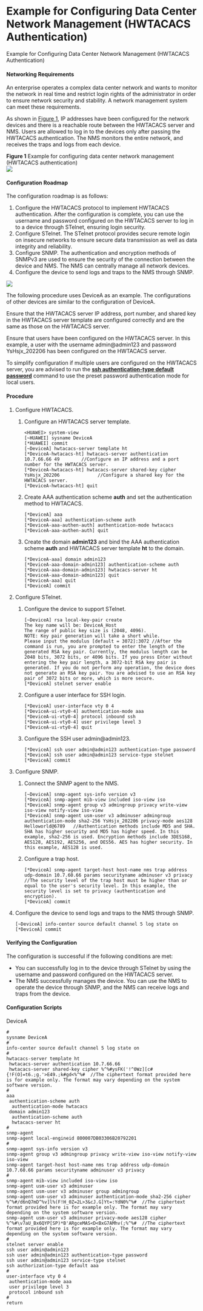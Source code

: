 Example for Configuring Data Center Network Management (HWTACACS Authentication)
================================================================================

Example for Configuring Data Center Network Management (HWTACACS Authentication)

#### Networking Requirements

An enterprise operates a complex data center network and wants to monitor the network in real time and restrict login rights of the administrator in order to ensure network security and stability. A network management system can meet these requirements.

As shown in [Figure 1](#EN-US_TASK_0000001513150370__fig_dc_dc_cfgcase_netmgt_0004), IP addresses have been configured for the network devices and there is a reachable route between the HWTACACS server and NMS. Users are allowed to log in to the devices only after passing the HWTACACS authentication. The NMS monitors the entire network, and receives the traps and logs from each device.

**Figure 1** Example for configuring data center network management (HWTACACS authentication)  
![](figure/en-us_image_0000001589290577.png)

#### Configuration Roadmap

The configuration roadmap is as follows:

1. Configure the HWTACACS protocol to implement HWTACACS authentication. After the configuration is complete, you can use the username and password configured on the HWTACACS server to log in to a device through STelnet, ensuring login security.
2. Configure STelnet. The STelnet protocol provides secure remote login on insecure networks to ensure secure data transmission as well as data integrity and reliability.
3. Configure SNMP. The authentication and encryption methods of SNMPv3 are used to ensure the security of the connection between the device and NMS. The NMS can centrally manage all network devices.
4. Configure the device to send logs and traps to the NMS through SNMP.

![](public_sys-resources/note_3.0-en-us.png) 

The following procedure uses DeviceA as an example. The configurations of other devices are similar to the configuration of DeviceA.

Ensure that the HWTACACS server IP address, port number, and shared key in the HWTACACS server template are configured correctly and are the same as those on the HWTACACS server.

Ensure that users have been configured on the HWTACACS server. In this example, a user with the username admin@admin123 and password YsHsjx\_202206 has been configured on the HWTACACS server.

To simplify configuration if multiple users are configured on the HWTACACS server, you are advised to run the [**ssh authentication-type default password**](cmdqueryname=ssh+authentication-type+default+password) command to use the preset password authentication mode for local users.



#### Procedure

1. Configure HWTACACS.
   1. Configure an HWTACACS server template.
      
      
      ```
      <HUAWEI> system-view
      [~HUAWEI] sysname DeviceA
      [*HUAWEI] commit
      [~DeviceA] hwtacacs-server template ht
      [*DeviceA-hwtacacs-ht] hwtacacs-server authentication 10.7.66.66 49        //Configure an IP address and a port number for the HWTACACS server.
      [*DeviceA-hwtacacs-ht] hwtacacs-server shared-key cipher YsHsjx_202206              //Configure a shared key for the HWTACACS server.
      [*DeviceA-hwtacacs-ht] quit
      ```
   2. Create AAA authentication scheme **auth** and set the authentication method to HWTACACS.
      
      
      ```
      [*DeviceA] aaa
      [*DeviceA-aaa] authentication-scheme auth
      [*DeviceA-aaa-authen-auth] authentication-mode hwtacacs
      [*DeviceA-aaa-authen-auth] quit
      ```
   3. Create the domain **admin123** and bind the AAA authentication scheme **auth** and HWTACACS server template **ht** to the domain.
      
      
      ```
      [*DeviceA-aaa] domain admin123
      [*DeviceA-aaa-domain-admin123] authentication-scheme auth
      [*DeviceA-aaa-domain-admin123] hwtacacs-server ht
      [*DeviceA-aaa-domain-admin123] quit
      [*DeviceA-aaa] quit
      [*DeviceA] commit
      ```
2. Configure STelnet.
   1. Configure the device to support STelnet.
      
      
      ```
      [~DeviceA] rsa local-key-pair create
      The key name will be: DeviceA_Host                                
      The range of public key size is (2048, 4096).  
      NOTE: Key pair generation will take a short while.  
      Please input the modulus [default = 3072]:3072 //After the command is run, you are prompted to enter the length of the generated RSA key pair. Currently, the modulus length can be 2048 bits, 3072 bits, or 4096 bits. If you press Enter without entering the key pair length, a 3072-bit RSA key pair is generated. If you do not perform any operation, the device does not generate an RSA key pair. You are advised to use an RSA key pair of 3072 bits or more, which is more secure.
      [*DeviceA] stelnet server enable
      ```
   2. Configure a user interface for SSH login.
      
      
      ```
      [*DeviceA] user-interface vty 0 4
      [*DeviceA-ui-vty0-4] authentication-mode aaa
      [*DeviceA-ui-vty0-4] protocol inbound ssh
      [*DeviceA-ui-vty0-4] user privilege level 3
      [*DeviceA-ui-vty0-4] quit
      ```
   3. Configure the SSH user admin@admin123.
      
      
      ```
      [*DeviceA] ssh user admin@admin123 authentication-type password
      [*DeviceA] ssh user admin@admin123 service-type stelnet
      [*DeviceA] commit
      ```
3. Configure SNMP.
   1. Connect the SNMP agent to the NMS.
      
      
      ```
      [~DeviceA] snmp-agent sys-info version v3
      [*DeviceA] snmp-agent mib-view included iso-view iso
      [*DeviceA] snmp-agent group v3 admingroup privacy write-view iso-view notify-view iso-view
      [*DeviceA] snmp-agent usm-user v3 adminuser admingroup authentication-mode sha2-256 YsHsjx_202206 privacy-mode aes128 Helloworld@6789   //Authentication methods include MD5 and SHA. SHA has higher security and MD5 has higher speed. In this example, sha2-256 is used. Encryption methods include 3DES168, AES128, AES192, AES256, and DES56. AES has higher security. In this example, AES128 is used.
      ```
   2. Configure a trap host.
      
      
      ```
      [*DeviceA] snmp-agent target-host host-name nms trap address udp-domain 10.7.60.66 params securityname adminuser v3 privacy  //The security level of the trap host must be higher than or equal to the user's security level. In this example, the security level is set to privacy (authentication and encryption).
      [*DeviceA] commit
      ```
4. Configure the device to send logs and traps to the NMS through SNMP.
   
   
   ```
   [~DeviceA] info-center source default channel 5 log state on
   [*DeviceA] commit
   ```

#### Verifying the Configuration

The configuration is successful if the following conditions are met:

* You can successfully log in to the device through STelnet by using the username and password configured on the HWTACACS server.
* The NMS successfully manages the device. You can use the NMS to operate the device through SNMP, and the NMS can receive logs and traps from the device.

#### Configuration Scripts

DeviceA
```
#
sysname DeviceA
#
info-center source default channel 5 log state on
#
hwtacacs-server template ht
 hwtacacs-server authentication 10.7.66.66
 hwtacacs-server shared-key cipher %^%#ysFK('!^0Wz][c#{!F(O]=t6.;g.'>E49.;k#gd<%^%#  //The ciphertext format provided here is for example only. The format may vary depending on the system software version.
#
aaa
 authentication-scheme auth
  authentication-mode hwtacacs
 domain admin123
  authentication-scheme auth
  hwtacacs-server ht 
#
snmp-agent
snmp-agent local-engineid 800007DB03306B20792201
#
snmp-agent sys-info version v3
snmp-agent group v3 admingroup privacy write-view iso-view notify-view iso-view
snmp-agent target-host host-name nms trap address udp-domain 10.7.60.66 params securityname adminuser v3 privacy
#
snmp-agent mib-view included iso-view iso
snmp-agent usm-user v3 adminuser
snmp-agent usm-user v3 adminuser group admingroup
snmp-agent usm-user v3 adminuser authentication-mode sha2-256 cipher %^%#/d6nQ7mD^%v]l%(F!H_0Z=2L>3&cJ.G]Yt=:YdN0%^%#  //The ciphertext format provided here is for example only. The format may vary depending on the system software version.
snmp-agent usm-user v3 adminuser privacy-mode aes128 cipher %^%#\v7aU_Bx6QYP[SP)*B'ARgceMAS<D<BxG7AMhv(;%^%#  //The ciphertext format provided here is for example only. The format may vary depending on the system software version.
#
stelnet server enable
ssh user admin@admin123
ssh user admin@admin123 authentication-type password
ssh user admin@admin123 service-type stelnet
ssh authorization-type default aaa 
#
user-interface vty 0 4
 authentication-mode aaa
 user privilege level 3
 protocol inbound ssh
#
return
```